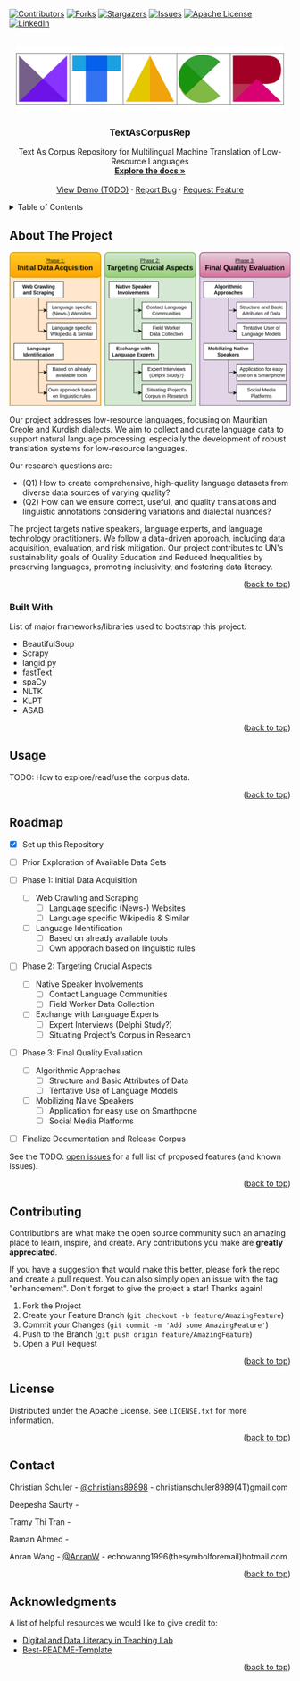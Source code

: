 <a name="readme-top"></a>

<!-- PROJECT SHIELDS -->
<!--
*** We are using markdown "reference style" links for readability.
*** Reference links are enclosed in brackets [ ] instead of parentheses ( ).
*** See the bottom of this document for the declaration of the reference variables
*** for contributors-url, forks-url, etc. This is an optional, concise syntax you may use.
*** https://www.markdownguide.org/basic-syntax/#reference-style-links
-->
[![Contributors][contributors-shield]][contributors-url]
[![Forks][forks-shield]][forks-url]
[![Stargazers][stars-shield]][stars-url]
[![Issues][issues-shield]][issues-url]
[![Apache License][license-shield]][license-url]
[![LinkedIn][linkedin-shield]][linkedin-url]



<!-- PROJECT LOGO -->
<br />
<div align="center">
  <a href="https://github.com/christianschuler8989/TextAsCorpusRep">
    <img src="images/logo.png" alt="Logo" width="480" height="120">
  </a>

  <h3 align="center">TextAsCorpusRep</h3>

  <p align="center">
    Text As Corpus Repository for Multilingual Machine Translation of Low-Resource Languages
    <br />
    <a href="https://github.com/christianschuler8989/TextAsCorpusRep/tree/main/docs"><strong>Explore the docs »</strong></a>
    <br />
    <br />
    <a href="https://github.com/christianschuler8989/TextAsCorpusRep">View Demo (TODO)</a>
    ·
    <a href="https://github.com/christianschuler8989/TextAsCorpusRep/issues">Report Bug</a>
    ·
    <a href="https://github.com/christianschuler8989/TextAsCorpusRep/issues">Request Feature</a>
  </p>
</div>




<!-- TABLE OF CONTENTS -->
<details>
  <summary>Table of Contents</summary>
  <ol>
    <li>
      <a href="#about-the-project">About The Project</a>
      <ul>
        <li><a href="#built-with">Built With</a></li>
      </ul>
    </li>
    <li><a href="#usage">Usage</a></li>
    <li><a href="#roadmap">Roadmap</a></li>
    <li><a href="#contributing">Contributing</a></li>
    <li><a href="#license">License</a></li>
    <li><a href="#contact">Contact</a></li>
    <li><a href="#acknowledgments">Acknowledgments</a></li>
  </ol>
</details>



<!-- ABOUT THE PROJECT -->
## About The Project

[![Project Name Screen Shot][project-screenshot]](https://example.com)

Our project addresses low-resource languages, focusing on Mauritian Creole and Kurdish dialects. We aim to collect and curate language data to support natural language processing, especially the development of robust translation systems for low-resource languages. 

Our research questions are: 
* (Q1) How to create comprehensive, high-quality language datasets from diverse data sources
of varying quality? 
* (Q2) How can we ensure correct, useful, and quality translations and linguistic
annotations considering variations and dialectal nuances? 

The project targets native speakers, language experts, and language technology practitioners. We follow a data-driven approach, including data acquisition, evaluation, and risk mitigation. Our project contributes to UN's sustainability goals of Quality Education and Reduced Inequalities by preserving languages, promoting inclusivity, and fostering data literacy.

<p align="right">(<a href="#readme-top">back to top</a>)</p>



### Built With

List of major frameworks/libraries used to bootstrap this project.

* BeautifulSoup
* Scrapy
* langid.py
* fastText
* spaCy
* NLTK
* KLPT
* ASAB

<p align="right">(<a href="#readme-top">back to top</a>)</p>



<!-- USAGE -->
## Usage

TODO: How to explore/read/use the corpus data.

<p align="right">(<a href="#readme-top">back to top</a>)</p>



<!-- ROADMAP -->
## Roadmap

- [x] Set up this Repository
- [ ] Prior Exploration of Available Data Sets
- [ ] Phase 1: Initial Data Acquisition
    - [ ] Web Crawling and Scraping
        - [ ] Language specific (News-) Websites
        - [ ] Language specific Wikipedia & Similar
    - [ ] Language Identification
        - [ ] Based on already available tools
        - [ ] Own apporach based on linguistic rules
- [ ] Phase 2: Targeting Crucial Aspects
    - [ ] Native Speaker Involvements
        - [ ] Contact Language Communities
        - [ ] Field Worker Data Collection
    - [ ] Exchange with Language Experts
        - [ ] Expert Interviews (Delphi Study?)
        - [ ] Situating Project's Corpus in Research
- [ ] Phase 3: Final Quality Evaluation
    - [ ] Algorithmic Appraches
        - [ ] Structure and Basic Attributes of Data
        - [ ] Tentative Use of Language Models
    - [ ] Mobilizing Naive Speakers
        - [ ] Application for easy use on Smarthpone
        - [ ] Social Media Platforms
- [ ] Finalize Documentation and Release Corpus


See the TODO: [open issues](https://github.com/christianschuler8989/TextAsCorpusRep/issues) for a full list of proposed features (and known issues).

<p align="right">(<a href="#readme-top">back to top</a>)</p>



<!-- CONTRIBUTING -->
## Contributing

Contributions are what make the open source community such an amazing place to learn, inspire, and create. Any contributions you make are **greatly appreciated**.

If you have a suggestion that would make this better, please fork the repo and create a pull request. You can also simply open an issue with the tag "enhancement".
Don't forget to give the project a star! Thanks again!

1. Fork the Project
2. Create your Feature Branch (`git checkout -b feature/AmazingFeature`)
3. Commit your Changes (`git commit -m 'Add some AmazingFeature'`)
4. Push to the Branch (`git push origin feature/AmazingFeature`)
5. Open a Pull Request

<p align="right">(<a href="#readme-top">back to top</a>)</p>



<!-- LICENSE -->
## License

Distributed under the Apache License. See `LICENSE.txt` for more information.

<p align="right">(<a href="#readme-top">back to top</a>)</p>



<!-- CONTACT -->
## Contact

Christian Schuler - [@christians89898](https://twitter.com/christians89898) - christianschuler8989(4T)gmail.com

Deepesha Saurty - 

Tramy Thi Tran - 

Raman Ahmed - 

Anran Wang - [@AnranW](https://github.com/AnranW) - echowanng1996(thesymbolforemail)hotmail.com

<p align="right">(<a href="#readme-top">back to top</a>)</p>



<!-- ACKNOWLEDGMENTS -->
## Acknowledgments

A list of helpful resources we would like to give credit to:

* [Digital and Data Literacy in Teaching Lab](https://www.isa.uni-hamburg.de/ddlitlab.html)
* [Best-README-Template](https://github.com/othneildrew/Best-README-Template) 

<p align="right">(<a href="#readme-top">back to top</a>)</p>



<!-- MARKDOWN LINKS & IMAGES -->
<!-- https://www.markdownguide.org/basic-syntax/#reference-style-links -->
[contributors-shield]: https://img.shields.io/github/contributors/christianschuler8989/TextAsCorpusRep.svg?style=for-the-badge
[contributors-url]: https://github.com/christianschuler8989/TextAsCorpusRep/graphs/contributors
[forks-shield]: https://img.shields.io/github/forks/christianschuler8989/TextAsCorpusRep.svg?style=for-the-badge
[forks-url]: https://github.com/christianschuler8989/TextAsCorpusRep/network/members
[stars-shield]: https://img.shields.io/github/stars/christianschuler8989/TextAsCorpusRep.svg?style=for-the-badge
[stars-url]: https://github.com/christianschuler8989/TextAsCorpusRep/stargazers
[issues-shield]: https://img.shields.io/github/issues/christianschuler8989/TextAsCorpusRep.svg?style=for-the-badge
[issues-url]: https://github.com/christianschuler8989/TextAsCorpusRep/issues
[license-shield]: https://img.shields.io/github/license/christianschuler8989/TextAsCorpusRep.svg?style=for-the-badge
[license-url]: https://github.com/christianschuler8989/TextAsCorpusRep/blob/main/LICENSE
[linkedin-shield]: https://img.shields.io/badge/-LinkedIn-black.svg?style=for-the-badge&logo=linkedin&colorB=555
[linkedin-url]: https://www.linkedin.com/in/christian-schuler-59090a177/
[project-screenshot]: images/screenshot.png


